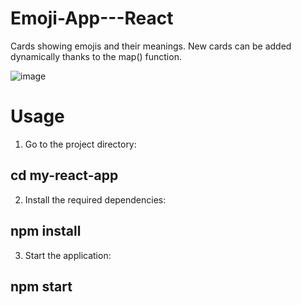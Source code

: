 # Emoji-App---React
Cards showing emojis and their meanings. New cards can be added dynamically thanks to the map() function.

![image](https://github.com/ozgeerkskn/Emoji-App---React/assets/105421946/b282e32a-5b73-4ff5-a039-bd5185528c90)

# Usage
1. Go to the project directory:
## cd my-react-app
2. Install the required dependencies:
## npm install
3. Start the application:
## npm start
